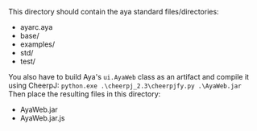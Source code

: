 This directory should contain the aya standard files/directories:
- ayarc.aya
- base/
- examples/
- std/
- test/

You also have to build Aya's `ui.AyaWeb` class as an artifact and compile it using CheerpJ: `python.exe .\cheerpj_2.3\cheerpjfy.py .\AyaWeb.jar`  
Then place the resulting files in this directory:
- AyaWeb.jar
- AyaWeb.jar.js